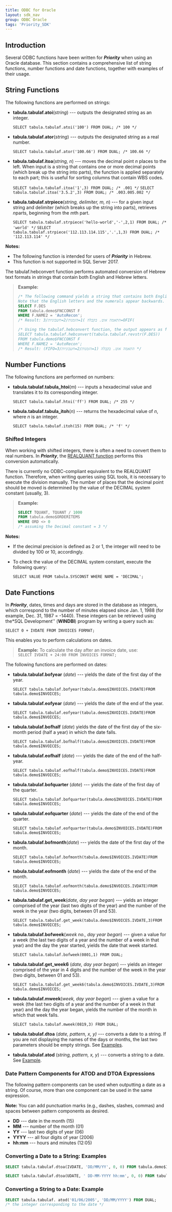 ```yaml
---
title: ODBC for Oracle
layout: sdk_nav
group: ODBC Oracle
tags: 'Priority_SDK'
---
```


## Introduction

Several ODBC functions have been written for ***Priority*** when using
an Oracle database. This section contains a comprehensive list of string
functions, number functions and date functions, together with examples
of their usage.

## String Functions 

The following functions are performed on strings:

-   **tabula.tabulaf.atoi**(*string*) --- outputs the designated string
    as an integer.

    `SELECT tabula.tabulaf.atoi('100') FROM DUAL; /* 100 */`

-   **tabula.tabulaf.ator**(*string*) --- outputs the designated string
    as a real number.

    `SELECT tabula.tabulaf.ator('100.66') FROM DUAL; /* 100.66 */`


-   **tabula.tabulaf.itoa**(*string, n*) --- moves the decimal point *n*
    places to the left. When input is a string that contains one or more
    decimal points (which break up the string into parts), the function
    is applied separately to each part; this is useful for sorting
    columns that contain WBS codes.

    `SELECT tabula.tabulaf.itoa('1',3) FROM DUAL; /* .001 */`
    `SELECT tabula.tabulaf.itoa('3.5.2',3) FROM DUAL; /* .003.005.002 */`


-   **tabula.tabulaf.strpiece**(*string, delimiter, m, n*) --- for a
    given input string and delimiter (which breaks up the string into
    parts), retrieves *n*parts, beginning from the *m*th part.

    `SELECT tabula.tabulaf.strpiece('hello-world','-',2,1) FROM DUAL; /* 'world' */`
    `SELECT tabula.tabulaf.strpiece('112.113.114.115','.',1,3) FROM DUAL; /* '112.113.114' */`


**Notes:**

-   The following function is intended for users of ***Priority*** in
    Hebrew.
-   This function is not supported in SQL Server 2017.


The tabulaf.hebconvert function performs automated conversion of Hebrew
text formats in strings that contain both English and Hebrew letters.

> **Example:**
>
> ```sql
> /* The following command yields a string that contains both English and Hebrew letters. 
> Note that the English letters and the numerals appear backwards. */
> SELECT F.DES 
> FROM tabula.demo$FNCCONST F 
> WHERE F.NAME2 = 'AutoRecon';
> /* Result: התאמה אוט. בקבלה )1=הזמנות/2=חשבוניות/3=OFIF(
>
> /* Using the tabulaf.hebconvert function, the output appears as follows: */
> SELECT tabula.tabulaf.hebconvert(tabula.tabulaf.revstr(F.DES)) 
> FROM tabula.demo$FNCCONST F 
> WHERE F.NAME2 = 'AutoRecon';
> /* Result: ‎(FIFO=3/‎חשבוניות‎=2/‎הזמנות‎=1) ‎בקבלה‎ .‎אוט‎ ‎התאמה‎ */
> ```

## Number Functions 

The following functions are performed on numbers:

-   **tabula.tabulaf.tabula_htoi**(*m*) --- inputs a hexadecimal value
    and translates it to its corresponding integer.

    `SELECT tabula.tabulaf.htoi('ff') FROM DUAL; /* 255 */`


-   **tabula.tabulaf.tabula_itoh**(*n*) --- returns the hexadecimal
    value of *n*, where *n* is an integer.

    `SELECT tabula.tabulaf.itoh(15) FROM DUAL; /* 'f' */`

### Shifted Integers 

When working with shifted integers, there is often a need to convert
them to real numbers. In ***Priority***, the [REALQUANT
function](Scalar-Expressions#Numbers ) performs
this conversion automatically.

There is currently no ODBC-compliant equivalent to the REALQUANT
function. Therefore, when writing queries using SQL tools, it is
necessary to execute the division manually. The number of places that
the decimal point should be moved is determined by the value of the
DECIMAL system constant (usually, 3).

> **Example:**
>
> ```sql
> SELECT TQUANT, TQUANT / 1000
> FROM tabula.demo$ORDERITEMS 
> WHERE ORD <> 0
> /* assuming the Decimal constant = 3 */
> ```



**Notes:**

-   If the decimal precision is defined as 2 or 1, the integer will need
    to be divided by 100 or 10, accordingly.
-   To check the value of the DECIMAL system constant, execute the
    following query:


    `SELECT VALUE FROM tabula.SYSCONST WHERE NAME = 'DECIMAL';`



## Date Functions 

In ***Priority***, dates, times and days are stored in the database
as integers, which correspond to the number of minutes elapsed since
Jan. 1, 1988 (for example, Dec. 31, 1987 = -1440). These integers can be
retrieved using the*SQL Development\'\' (**WINDBI**) program by writing
a query such as:

`SELECT 0 + IVDATE FROM INVOICES FORMAT;`

This enables you to perform calculations on dates.

> **Example:** To calculate the day after an invoice date, use:\
> `SELECT IVDATE + 24:00 FROM INVOICES FORMAT;`

The following functions are performed on dates:

-   **tabula.tabulaf.bofyear** (*date*) --- yields the date of the first
    day of the year.

    `SELECT tabula.tabulaf.bofyear(tabula.demo$INVOICES.IVDATE)FROM tabula.demo$INVOICES;`


-   **tabula.tabulaf.eofyear** (*date*) --- yields the date of the end
    of the year.

    `SELECT tabula.tabulaf.eofyear(tabula.demo$INVOICES.IVDATE)FROM tabula.demo$INVOICES;`


-   **tabula.tabulaf.bofhalf** (*date*) yields the date of the first day
    of the six-month period (half a year) in which the date falls.

    `SELECT tabula.tabulaf.bofhalf(tabula.demo$INVOICES.IVDATE)FROM tabula.demo$INVOICES;`


-   **tabula.tabulaf.eofhalf** (*date*) --- yields the date of the end
    of the half-year.

    `SELECT tabula.tabulaf.eofhalf(tabula.demo$INVOICES.IVDATE)FROM tabula.demo$INVOICES;`


-   **tabula.tabulaf.bofquarter** (*date*) --- yields the date of the
    first day of the quarter.

    `SELECT tabula.tabulaf.bofquarter(tabula.demo$INVOICES.IVDATE)FROM tabula.demo$INVOICES;`


-   **tabula.tabulaf.eofquarter** (*date*) --- yields the date of the
    end of the quarter.

    `SELECT tabula.tabulaf.eofquarter(tabula.demo$INVOICES.IVDATE)FROM tabula.demo$INVOICES;`


-   **tabula.tabulaf.bofmonth**(*date*) --- yields the date of the first
    day of the month.

    `SELECT tabula.tabulaf.bofmonth(tabula.demo$INVOICES.IVDATE)FROM tabula.demo$INVOICES;`


-   **tabula.tabulaf.eofmonth** (*date*) --- yields the date of the end
    of the month.

    `SELECT tabula.tabulaf.eofmonth(tabula.demo$INVOICES.IVDATE)FROM tabula.demo$INVOICES;`


-   **tabula.tabulaf.get_week**(*date, day year began*) --- yields an
    integer comprised of the year (last two digits of the year) and the
    number of the week in the year (two digits, between 01 and 53).

    `SELECT tabula.tabulaf.get_week(tabula.demo$INVOICES.IVDATE,3)FROM tabula.demo$INVOICES;`


-   **tabula.tabulaf.bofweek**(*week no., day year began*) --- given a
    value for a week (the last two digits of a year and the number of a
    week in that year) and the day the year started, yields the date
    that week started.

    `SELECT tabula.tabulaf.bofweek(0801,1) FROM DUAL;`


-   **tabula.tabulaf.get_week6** (*date, day year began*) --- yields an
    integer comprised of the year in 4 digits and the number of the week
    in the year (two digits, between 01 and 53).

    `SELECT tabula.tabulaf.get_week6(tabula.demo$INVOICES.IVDATE,3)FROM tabula.demo$INVOICES;`


-   **tabula.tabulaf.mweek**(*week, day year began*) --- given a value
    for a week (the last two digits of a year and the number of a week
    in that year) and the day the year began, yields the number of the
    month in which that week falls.

    `SELECT tabula.tabulaf.mweek(0819,3) FROM DUAL;`


-   **tabula.tabulaf.dtoa** (*date, pattern, x, y)* --- converts a date
    to a string. If you are not displaying the names of the days or
    months, the last two parameters should be empty strings. See
    [Examples](#Converting-a-Date-to-a-String:-Examples ).


-   **tabula.tabulaf.atod** (*string, pattern, x, y*) --- converts a
    string to a date. See
    [Example](#Converting-a-String-to-a-Date:_Example ).

### Date Pattern Components for ATOD and DTOA Expressions 

The following pattern components can be used when outputting a date as a
string. Of course, more than one component can be used in the same
expression.


**Note:** You can add punctuation marks (e.g., dashes, slashes, commas)
and spaces between pattern components as desired.


-   **DD** --- date in the month (15)
-   **MM** --- number of the month (01)
-   **YY** --- last two digits of year (06)
-   **YYYY** --- all four digits of year (2006)
-   **hh:mm** --- hours and minutes (12:05)

### Converting a Date to a String: Examples 

```sql
SELECT tabula.tabulaf.dtoa(IVDATE, 'DD/MM/YY', 0, 0) FROM tabula.demo$INVOICES;

SELECT tabula.tabulaf.dtoa(UDATE, ' DD-MM-YYYY hh:mm', 0, 0) FROM tabula.demo$INVOICES;
```

### Converting a String to a Date: Example 

```sql
SELECT tabula.tabulaf. atod('01/06/2005', 'DD/MM/YYYY') FROM DUAL;
/* the integer corresponding to the date */
```

